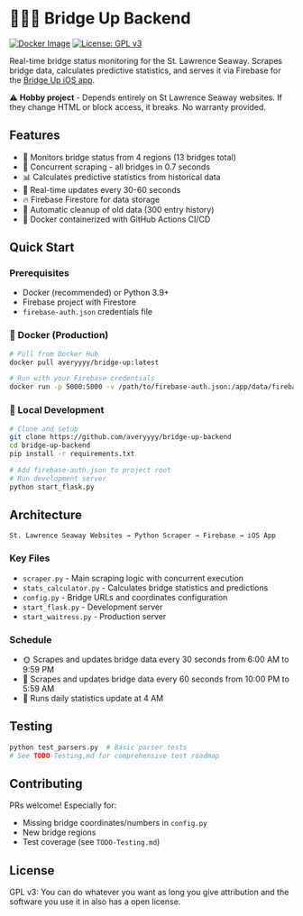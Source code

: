 # 🔼🌉🔽 Bridge Up Backend

[![Docker Image](https://img.shields.io/docker/v/averyyyy/bridge-up?style=flat-square&logo=docker)](https://hub.docker.com/r/averyyyy/bridge-up)
[![License: GPL v3](https://img.shields.io/badge/License-GPLv3-blue.svg)](https://www.gnu.org/licenses/gpl-3.0)

Real-time bridge status monitoring for the St. Lawrence Seaway. Scrapes bridge data, calculates predictive statistics, and serves it via Firebase for the [Bridge Up iOS app](https://github.com/averyyyy/bridge-up).

⚠️ **Hobby project** - Depends entirely on St Lawrence Seaway websites. If they change HTML or block access, it breaks. No warranty provided.

## Features
- 👀 Monitors bridge status from 4 regions (13 bridges total)
- 🚀 Concurrent scraping - all bridges in 0.7 seconds
- 📊 Calculates predictive statistics from historical data
- 🔄 Real-time updates every 30-60 seconds
- 🔥 Firebase Firestore for data storage
- 🧹 Automatic cleanup of old data (300 entry history)
- 🐳 Docker containerized with GitHub Actions CI/CD

## Quick Start

### Prerequisites
- Docker (recommended) or Python 3.9+
- Firebase project with Firestore
- `firebase-auth.json` credentials file

### 🐳 Docker (Production)

```bash
# Pull from Docker Hub
docker pull averyyyy/bridge-up:latest

# Run with your Firebase credentials
docker run -p 5000:5000 -v /path/to/firebase-auth.json:/app/data/firebase-auth.json averyyyy/bridge-up:latest
```

### 🔧 Local Development

```bash
# Clone and setup
git clone https://github.com/averyyyy/bridge-up-backend
cd bridge-up-backend
pip install -r requirements.txt

# Add firebase-auth.json to project root
# Run development server
python start_flask.py
```


## Architecture

```
St. Lawrence Seaway Websites → Python Scraper → Firebase → iOS App
```

### Key Files
- `scraper.py` - Main scraping logic with concurrent execution
- `stats_calculator.py` - Calculates bridge statistics and predictions
- `config.py` - Bridge URLs and coordinates configuration
- `start_flask.py` - Development server
- `start_waitress.py` - Production server

### Schedule
- 🌞 Scrapes and updates bridge data every 30 seconds from 6:00 AM to 9:59 PM
- 🌙 Scrapes and updates bridge data every 60 seconds from 10:00 PM to 5:59 AM
- 🧮 Runs daily statistics update at 4 AM

## Testing

```bash
python test_parsers.py  # Basic parser tests
# See TODO-Testing.md for comprehensive test roadmap
```

## Contributing

PRs welcome! Especially for:
- Missing bridge coordinates/numbers in `config.py`
- New bridge regions
- Test coverage (see `TODO-Testing.md`)

## License

GPL v3: You can do whatever you want as long you give attribution and the software you use it in also has a open license. 